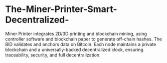 # The-Miner-Printer-Smart-Decentralized-
Miner Printer integrates 2D/3D printing and blockchain mining, using controller software and blockchain paper to generate off-chain hashes. The BID validates and anchors data on Bitcoin. Each node maintains a private blockchain and a universally-backed decentralized clock, ensuring traceability, security, and full decentralization.
